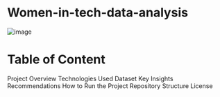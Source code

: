 # Women-in-tech-data-analysis
![image](https://github.com/user-attachments/assets/664651ce-8f2e-4e29-9a42-220b683daeee)

# Table of Content
Project Overview
Technologies Used
Dataset
Key Insights
Recommendations
How to Run the Project
Repository Structure
License

